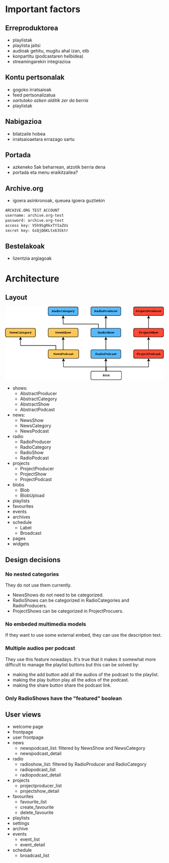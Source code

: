 Important factors
=================

Erreproduktorea
---------------

- playlistak
- playlista jaitsi
- audioak gehitu, mugitu ahal izan, etb
- konpartitu (podcastaren helbidea)
- streamingarekin integrazioa

Kontu pertsonalak
-----------------

- gogoko irratsaioak
- feed pertsonalizatua
- *sartutako azken alditik zer da berria*
- playlistak

Nabigazioa
----------

- bilatzaile hobea
- irratsaioaetara errazago sartu

Portada
-------

- azkeneko 5ak beharrean, atzotik berria dena
- portada eta menu eraikitzailea?

Archive.org
-----------

- igoera asinkronoak, queuea igoera guztiekin

```
ARCHIVE.ORG TEST ACCOUNT
username: archive.org-test
password: archive.org-test
access key: VSh9SgRkxTYIaZUs
secret key: GsQjQ6KLtx63Sktr
```


Bestelakoak
-----------

- lizentzia argiagoak


Architecture
============

Layout
------

![Design](structure.png)

- shows:
  - AbstractProducer
  - AbstractCategory
  - AbstractShow
  - AbstractPodcast
- news:
  - NewsShow
  - NewsCategory
  - NewsPodcast
- radio
  - RadioProducer
  - RadioCategory
  - RadioShow
  - RadioPodcast
- projects
  - ProjectProducer
  - ProjectShow
  - ProjectPodcast
- blobs
  - Blob
  - BlobUpload
- playlists
- favourites
- events
- archives
- schedule
  - Label
  - Broadcast
- pages
- widgets

Design decisions
----------------

### No nested categories

They do not use them currently.

- NewsShows do not need to be categorized.
- RadioShows can be categorized in RadioCategories and RadioProducers.
- ProjectShows can be categorized in ProjectProcuers.

### No embeded multimedia models

If they want to use some external embed, they can use the description text.

### Multiple audios per podcast

They use this feature nowadays. It's true that it makes it somewhat more
difficult to manage the playlist buttons but this can be solved by:

- making the add button add all the audios of the podcast to the playlist.
- making the play button play all the adios of the podcast.
- making the share button share the podcast link.

### Only RadioShows have the "featured" boolean


User views
----------

- welcome page
- frontpage
- user frontpage
- news
    - newspodcast_list: filtered by NewsShow and NewsCategory
    - newspodcast_detail
- radio
    - radioshow_list: filtered by RadioProducer and RadioCategory
    - radiopodcast_list
    - radiopodcast_detail
- projects
    - projectproducer_list
    - projectshow_detail
- favourites
    - favourite_list
    - create_favourite
    - delete_favourite
- playlists
- settings
- archive
- events
    - event_list
    - event_detail
- schedule
    - broadcast_list
